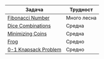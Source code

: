 | Задача | Трудност |
| ------ | ------ |
| [Fibonacci Number](https://leetcode.com/problems/fibonacci-number/description/) | Много лесна |
| [Dice Combinations](https://cses.fi/problemset/task/1633) | Средна |
| [Minimizing Coins](https://cses.fi/problemset/task/1634) | Средна |
| [Frog](https://atcoder.jp/contests/dp/tasks/dp_a) | Средно |
| [0-1 Knapsack Problem](https://practice.geeksforgeeks.org/problems/0-1-knapsack-problem0945/1?utm_source=gfg&utm_medium=article&utm_campaign=bottom_sticky_on_article) | Средно |
